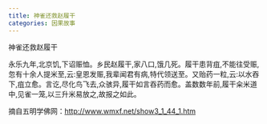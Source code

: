 ```yaml
---
title: 神雀还救赵履干
categories: 因果故事
---
```



神雀还救赵履干

永乐九年,北京饥,下诏赈恤。乡民赵履干,家八口,饿几死。履干患背疽,不能往受赈,忽有十余人提米至,云:皇恩发赈,我辈闻君有病,特代领送至。又贻药一粒,云:以水吞下,疽立愈。言讫,尽化鸟飞去,众骇异,履干如言吞药而愈。盖数数年前,履干籴米道中,见雀一笼,以三升米易放之,故报之如此。


摘自五明学佛网：http://www.wmxf.net/show3_1_44_1.htm